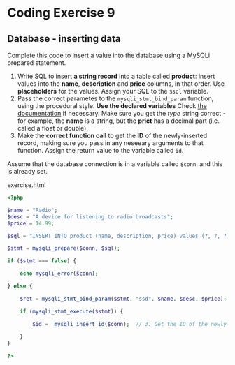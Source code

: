 # Coding Exercise 9

## Database - inserting data

Complete this code to insert a value into the database using a MySQLi prepared statement.

1. Write SQL to insert **a string record** into a table called **product**: insert values into the **name**, **description** and **price** columns, in that order. Use **placeholders** for the values. Assign your SQL to the `$sql` variable.
2. Pass the correct parametes to the `mysqli_stmt_bind_param` function, using the procedural style. **Use the declared variables** Check [the documentation](https://www.php.net/manual/en/mysqli-stmt.bind-param.php) if necessary. Make sure you get the *type* string correct - for example, the **name** is a string, but the **prict** has a decimal part (i.e. called a float or double).
3. Make the **correct function call** to get the **ID** of the newly-inserted record, making sure you pass in any neseeary arguments to that function. Assign the return value to the variable called `id`.


Assume that the database connection is in a variable called `$conn`, and this is already set.

exercise.html

```php
<?php

$name = "Radio";
$desc = "A device for listening to radio broadcasts";
$price = 14.99;

$sql = "INSERT INTO product (name, description, price) values (?, ?, ?)";  // 1. Write your SQL here

$stmt = mysqli_prepare($conn, $sql);

if ($stmt === false) {

    echo mysqli_error($conn);

} else {

    $ret = mysqli_stmt_bind_param($stmt, "ssd", $name, $desc, $price);  // 2. Add the arguments here

    if (mysqli_stmt_execute($stmt)) {

        $id =  mysqli_insert_id($conn);  // 3. Get the ID of the newly-inserted record here
            
    }
}

?>
```
